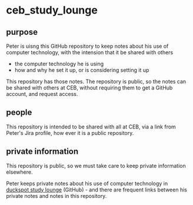# ceb_study_lounge
## purpose
Peter is uisng this GitHub repository to keep notes about his use of computer technology, with the intension that it be shared with others

- the computer technology he is using
- how and why he set it up, or is considering setting it up

This repository has those notes.  The repository is public, so the notes can be shared with others at CEB, without requiring them to get a GitHub account, and request access.

## people
This repository is intended to be shared with all at CEB, via a link from Peter's Jira profile, how ever it is a public repository.

## private information
This repository is public, so we must take care to keep private information elsewhere.

Peter keeps private notes about his use of computer technology in [duckspot study lounge](https://github.com/duckspot/study-lounge) (GitHub) - and there are frequent links between his private notes and notes in this repository.
